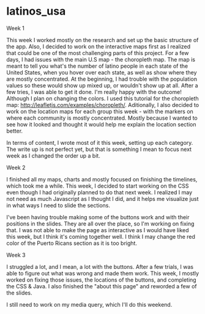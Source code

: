# latinos_usa

Week 1

This week I worked mostly on the research and set up the basic structure of the app. Also, I decided to work on the interactive maps first as I realized that could be one of the most challenging parts of this project.
For a few days, I had issues with the main U.S map - the choropleth map. The map is meant to tell you what's the number of latino people in each state of the United States, when you hover over each state, as well as show where they are mostly concentrated. At the beginning, I had trouble with the population values so these would show up mixed up, or wouldn't show up at all. After a few tries, I was able to get it done. I'm really happy with the outcome! Although I plan on changing the colors. I used this tutorial for the choropleth map: http://leafletjs.com/examples/choropleth/.
Aditionally, I also decided to work on the location maps for each group this week - with the markers on where each community is mostly concentrated. Mostly because I wanted to see how it looked and thought it would help me explain the location section better.

In terms of content, I wrote most of it this week, setting up each category. The write up is not perfect yet, but that is something I mean to focus next week as I changed the order up a bit.


Week 2


I finished all my maps, charts and mostly focused on finishing the timelines, which took me a while. This week, I decided to start working on the CSS even though I had originally planned to do that next week. I realized I may not need as much Javascript as I thought I did, and it helps me visualize just in what ways I need to slide the sections.

 I've been having trouble making some of the buttons work and with their positions in the slides. They are all over the place, so I'm working on fixing that.  I was not able to make the page as interactive as I would have liked this week, but I think it's coming together well. I think I may change the red color of the Puerto Ricans section as it is too bright.


 Week 3

 I struggled a lot, and I mean, a lot with the buttons. After a few trials, I was able to figure out what was wrong and made them work. This week, I mostly worked on fixing those issues, the locations of the buttons, and completing the CSS & Java. I also finished the "about this page" and reworded a few of the slides.

 I still need to work on my media query, which I'll do this weekend.
